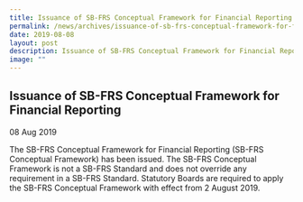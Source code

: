 ```yaml
---
title: Issuance of SB-FRS Conceptual Framework for Financial Reporting
permalink: /news/archives/issuance-of-sb-frs-conceptual-framework-for-financial-reporting/
date: 2019-08-08
layout: post
description: Issuance of SB-FRS Conceptual Framework for Financial Reporting
image: ""
---
```

Issuance of SB-FRS Conceptual Framework for Financial Reporting
---------------------------------------------------------------

08 Aug 2019

The SB-FRS Conceptual Framework for Financial Reporting (SB-FRS Conceptual Framework) has been issued. The SB-FRS Conceptual Framework is not a SB-FRS Standard and does not override any requirement in a SB-FRS Standard. Statutory Boards are required to apply the SB-FRS Conceptual Framework with effect from 2 August 2019.
